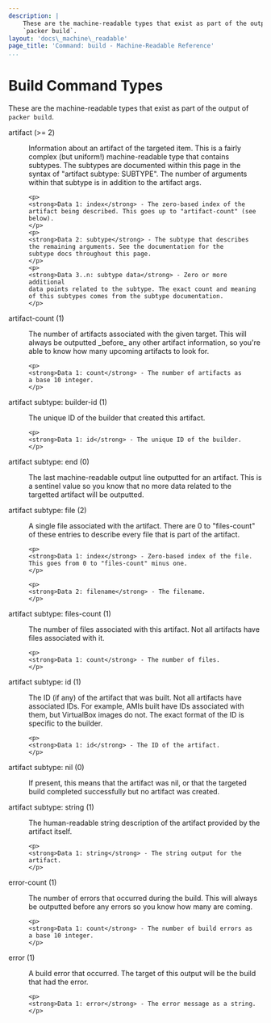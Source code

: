 ```yaml
---
description: |
    These are the machine-readable types that exist as part of the output of
    `packer build`.
layout: 'docs\_machine\_readable'
page_title: 'Command: build - Machine-Readable Reference'
...
```


# Build Command Types

These are the machine-readable types that exist as part of the output of
`packer build`.

<dl>
  <dt>artifact (>= 2)</dt>
  <dd>
    <p>
    Information about an artifact of the targeted item. This is a
    fairly complex (but uniform!) machine-readable type that contains
    subtypes. The subtypes are documented within this page in the
    syntax of "artifact subtype: SUBTYPE". The number of arguments within
    that subtype is in addition to the artifact args.
    </p>

    <p>
    <strong>Data 1: index</strong> - The zero-based index of the
    artifact being described. This goes up to "artifact-count" (see
    below).
    </p>
    <p>
    <strong>Data 2: subtype</strong> - The subtype that describes
    the remaining arguments. See the documentation for the
    subtype docs throughout this page.
    </p>
    <p>
    <strong>Data 3..n: subtype data</strong> - Zero or more additional
    data points related to the subtype. The exact count and meaning
    of this subtypes comes from the subtype documentation.
    </p>
  </dd>

  <dt>artifact-count (1)</dt>
  <dd>
    <p>
    The number of artifacts associated with the given target. This
    will always be outputted _before_ any other artifact information,
    so you're able to know how many upcoming artifacts to look for.
    </p>

    <p>
    <strong>Data 1: count</strong> - The number of artifacts as
    a base 10 integer.
    </p>
  </dd>

  <dt>artifact subtype: builder-id (1)</dt>
  <dd>
    <p>
    The unique ID of the builder that created this artifact.
    </p>

    <p>
    <strong>Data 1: id</strong> - The unique ID of the builder.
    </p>
  </dd>

  <dt>artifact subtype: end (0)</dt>
  <dd>
    <p>
    The last machine-readable output line outputted for an artifact.
    This is a sentinel value so you know that no more data related to
    the targetted artifact will be outputted.
    </p>
  </dd>

  <dt>artifact subtype: file (2)</dt>
  <dd>
    <p>
    A single file associated with the artifact. There are 0 to
    "files-count" of these entries to describe every file that is
    part of the artifact.
    </p>

    <p>
    <strong>Data 1: index</strong> - Zero-based index of the file.
    This goes from 0 to "files-count" minus one.
    </p>

    <p>
    <strong>Data 2: filename</strong> - The filename.
    </p>
  </dd>

  <dt>artifact subtype: files-count (1)</dt>
  <dd>
    <p>
    The number of files associated with this artifact. Not all
    artifacts have files associated with it.
    </p>

    <p>
    <strong>Data 1: count</strong> - The number of files.
    </p>
  </dd>

  <dt>artifact subtype: id (1)</dt>
  <dd>
    <p>
    The ID (if any) of the artifact that was built. Not all artifacts
    have associated IDs. For example, AMIs built have IDs associated
    with them, but VirtualBox images do not. The exact format of the ID
    is specific to the builder.
    </p>

    <p>
    <strong>Data 1: id</strong> - The ID of the artifact.
    </p>
  </dd>

  <dt>artifact subtype: nil (0)</dt>
  <dd>
    <p>
    If present, this means that the artifact was nil, or that the targeted
    build completed successfully but no artifact was created.
    </p>
  </dd>

  <dt>artifact subtype: string (1)</dt>
  <dd>
    <p>
    The human-readable string description of the artifact provided by
    the artifact itself.
    </p>

    <p>
    <strong>Data 1: string</strong> - The string output for the artifact.
    </p>
  </dd>

  <dt>error-count (1)</dt>
  <dd>
    <p>
    The number of errors that occurred during the build. This will
    always be outputted before any errors so you know how many are coming.
    </p>

    <p>
    <strong>Data 1: count</strong> - The number of build errors as
    a base 10 integer.
    </p>
  </dd>

  <dt>error (1)</dt>
  <dd>
    <p>
    A build error that occurred. The target of this output will be
    the build that had the error.
    </p>

    <p>
    <strong>Data 1: error</strong> - The error message as a string.
    </p>
  </dd>

</dl>
